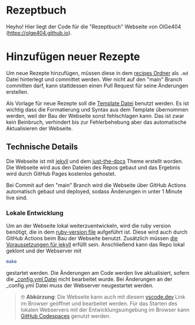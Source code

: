 # Rezeptbuch
Heyho! Hier liegt der Code für die "Rezeptbuch" Webseite von OlGe404 (https://olge404.github.io).

# Hinzufügen neuer Rezepte
Um neue Rezepte hinzufügen, müssen diese in dem [recipes Ordner](content/recipes) als ``.md`` Datei hinterlegt und committet werden. Wer nicht auf den "main" Branch committen darf, kann stattdessen einen Pull Request für seine Änderungen erstellen.

Als Vorlage für neue Rezepte soll die [Template Datei](content/recipes/_template.md?raw=1) benutzt werden. Es ist wichtig dass die Formatierung und Syntax aus dem Template übernommen werden, weil der Bau der Webseite sonst fehlschlagen kann. Das ist zwar kein Beinbruch, verhindert bis zur Fehlerbehebung aber das automatische Aktualisieren der Webseite.

## Technische Details
Die Webseite ist mit [jekyll](https://jekyllrb.com/) und dem [just-the-docs](https://github.com/just-the-docs/just-the-docs) Theme erstellt worden. Die Webseite wird aus den Dateien des Repos gebaut und das Ergebnis wird durch GitHub Pages kostenlos gehostet.

Bei Commit auf den "main" Branch wird die Webseite über GitHub Actions automatisch gebaut und deployed, sodass Änderungen in unter 1 Minute live sind.

### Lokale Entwicklung
Um an der Webseite lokal weiterzuentwickeln, wird die ruby version benötigt, die in dem [ruby-version file](.ruby-version) aufgeführt ist. Diese wird auch durch GitHub Actions beim Bau der Webseite benutzt. Zusätzlich müssen [die Voraussetzungen für jekyll](https://jekyllrb.com/docs/installation/) erfüllt sein.
Anschließend kann das Repo lokal geklont und der Webserver mit 

```bash
make
```

gestartet werden. Die Änderungen am Code werden live aktualisiert, sofern die [_config.yml Datei](_config.yml) nicht bearbeitet wurde. Bei Änderungen an der _config.yml Datei muss der Webserver neugestartet werden.

> :nerd_face:	**Abkürzung**: Die Webseite kann auch mit diesem [vscode.dev](https://vscode.dev/https://github.com/OlGe404/OlGe404.github.io) Link im Browser geöffnet und bearbeitet werden. Für das Starten des lokalen Webservers mit der Entwicklungsumgebung im Browser kann [GitHub Codespaces](https://github.com/codespaces) genutzt werden.
